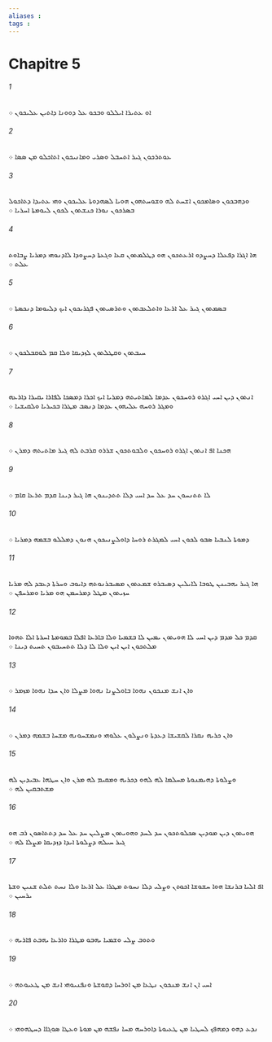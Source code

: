 ```yaml
---
aliases : 
tags : 
---
```


# Chapitre 5

###### 1
ܐܘ ܥܬܝܪܐ ܐܝܠܠܘ ܘܒܟܘ ܥܠ ܕܘܘܢܐ ܕܐܬܝܢ ܥܠܝܟܘܢ ܀
###### 2
ܥܘܬܪܟܘܢ ܓܝܪ ܐܬܚܒܠ ܘܤܪܝ ܘܡܐܢܝܟܘܢ ܐܬܐܟܠܘ ܡܢ ܤܤܐ ܀
###### 3
ܘܕܗܒܟܘܢ ܘܤܐܡܟܘܢ ܐܫܚܬ ܠܗ ܘܫܘܚܬܗܘܢ ܗܘܝܐ ܠܤܗܕܘܬܐ ܥܠܝܟܘܢ ܘܗܝ ܥܬܝܕܐ ܕܬܐܟܘܠ ܒܤܪܟܘܢ ܢܘܪܐ ܟܢܫܬܘܢ ܠܟܘܢ ܠܝܘܡܬܐ ܐܚܪܝܐ ܀
###### 4
ܗܐ ܐܓܪܐ ܕܦܥܠܐ ܕܚܨܕܘ ܐܪܥܬܟܘܢ ܗܘ ܕܛܠܡܬܘܢ ܩܥܐ ܘܓܥܬܐ ܕܚܨܘܕܐ ܠܐܕܢܘܗܝ ܕܡܪܝܐ ܨܒܐܘܬ ܥܠܬ ܀
###### 5
ܒܤܡܬܘܢ ܓܝܪ ܥܠ ܐܪܥܐ ܘܐܬܠܥܒܬܘܢ ܘܬܪܤܝܬܘܢ ܦܓܪܝܟܘܢ ܐܝܟ ܕܠܝܘܡܐ ܕܢܟܤܬܐ ܀
###### 6
ܚܝܒܬܘܢ ܘܩܛܠܬܘܢ ܠܙܕܝܩܐ ܘܠܐ ܩܡ ܠܘܩܒܠܟܘܢ ܀
###### 7
ܐܢܬܘܢ ܕܝܢ ܐܚܝ ܐܓܪܘ ܪܘܚܟܘܢ ܥܕܡܐ ܠܡܐܬܝܬܗ ܕܡܪܝܐ ܐܝܟ ܐܟܪܐ ܕܡܤܟܐ ܠܦܐܪܐ ܝܩܝܪܐ ܕܐܪܥܗ ܘܡܓܪ ܪܘܚܗ ܥܠܝܗܘܢ ܥܕܡܐ ܕܢܤܒ ܡܛܪܐ ܒܟܝܪܝܐ ܘܠܩܝܫܝܐ ܀
###### 8
ܗܟܢܐ ܐܦ ܐܢܬܘܢ ܐܓܪܘ ܪܘܚܟܘܢ ܘܠܒܘܬܟܘܢ ܫܪܪܘ ܩܪܒܬ ܠܗ ܓܝܪ ܡܐܬܝܬܗ ܕܡܪܢ ܀
###### 9
ܠܐ ܬܬܢܚܘܢ ܚܕ ܥܠ ܚܕ ܐܚܝ ܕܠܐ ܬܬܕܝܢܘܢ ܗܐ ܓܝܪ ܕܝܢܐ ܩܕܡ ܬܪܥܐ ܩܐܡ ܀
###### 10
ܕܡܘܬܐ ܠܢܒܝܐ ܤܒܘ ܠܟܘܢ ܐܚܝ ܠܡܓܪܬ ܪܘܚܐ ܕܐܘܠܨܢܝܟܘܢ ܗܢܘܢ ܕܡܠܠܘ ܒܫܡܗ ܕܡܪܝܐ ܀
###### 11
ܗܐ ܓܝܪ ܝܗܒܝܢܢ ܛܘܒܐ ܠܐܝܠܝܢ ܕܤܝܒܪܘ ܫܡܥܬܘܢ ܡܤܝܒܪܢܘܬܗ ܕܐܝܘܒ ܘܚܪܬܐ ܕܥܒܕ ܠܗ ܡܪܝܐ ܚܙܝܬܘܢ ܡܛܠ ܕܡܪܚܡܢ ܗܘ ܡܪܝܐ ܘܡܪܚܦܢ ܀
###### 12
ܩܕܡ ܟܠ ܡܕܡ ܕܝܢ ܐܚܝ ܠܐ ܗܘܝܬܘܢ ܝܡܝܢ ܠܐ ܒܫܡܝܐ ܘܠܐ ܒܐܪܥܐ ܐܦܠܐ ܒܡܘܡܬܐ ܐܚܪܬܐ ܐܠܐ ܬܗܘܐ ܡܠܬܟܘܢ ܐܝܢ ܐܝܢ ܘܠܐ ܠܐ ܕܠܐ ܬܬܚܝܒܘܢ ܬܚܝܬ ܕܝܢܐ ܀
###### 13
ܘܐܢ ܐܢܫ ܡܢܟܘܢ ܢܗܘܐ ܒܐܘܠܨܢܐ ܢܗܘܐ ܡܨܠܐ ܘܐܢ ܚܕܐ ܢܗܘܐ ܡܙܡܪ ܀
###### 14
ܘܐܢ ܟܪܝܗ ܢܩܪܐ ܠܩܫܝܫܐ ܕܥܕܬܐ ܘܢܨܠܘܢ ܥܠܘܗܝ ܘܢܡܫܚܘܢܗ ܡܫܚܐ ܒܫܡܗ ܕܡܪܢ ܀
###### 15
ܘܨܠܘܬܐ ܕܗܝܡܢܘܬܐ ܡܚܠܡܐ ܠܗ ܠܗܘ ܕܟܪܝܗ ܘܡܩܝܡ ܠܗ ܡܪܢ ܘܐܢ ܚܛܗܐ ܥܒܝܕܝܢ ܠܗ ܡܫܬܒܩܝܢ ܠܗ ܀
###### 16
ܗܘܝܬܘܢ ܕܝܢ ܡܘܕܝܢ ܤܟܠܘܬܟܘܢ ܚܕ ܠܚܕ ܘܗܘܝܬܘܢ ܡܨܠܝܢ ܚܕ ܥܠ ܚܕ ܕܬܬܐܤܘܢ ܪܒ ܗܘ ܓܝܪ ܚܝܠܗ ܕܨܠܘܬܐ ܐܝܕܐ ܕܙܕܝܩܐ ܡܨܠܐ ܠܗ ܀
###### 17
ܐܦ ܐܠܝܐ ܒܪܢܫܐ ܗܘܐ ܚܫܘܫܐ ܐܟܘܬܢ ܘܨܠܝ ܕܠܐ ܢܚܘܬ ܡܛܪܐ ܥܠ ܐܪܥܐ ܘܠܐ ܢܚܬ ܬܠܬ ܫܢܝܢ ܘܫܬܐ ܝܪܚܝܢ ܀
###### 18
ܘܬܘܒ ܨܠܝ ܘܫܡܝܐ ܝܗܒܘ ܡܛܪܐ ܘܐܪܥܐ ܝܗܒܬ ܦܐܪܝܗ ܀
###### 19
ܐܚܝ ܐܢ ܐܢܫ ܡܢܟܘܢ ܢܛܥܐ ܡܢ ܐܘܪܚܐ ܕܩܘܫܬܐ ܘܢܦܢܝܘܗܝ ܐܢܫ ܡܢ ܛܥܝܘܬܗ ܀
###### 20
ܢܕܥ ܕܗܘ ܕܡܗܦܟ ܠܚܛܝܐ ܡܢ ܛܥܝܘܬܐ ܕܐܘܪܚܗ ܡܚܐ ܢܦܫܗ ܡܢ ܡܘܬܐ ܘܥܛܐ ܤܘܓܐܐ ܕܚܛܗܘܗܝ ܀
